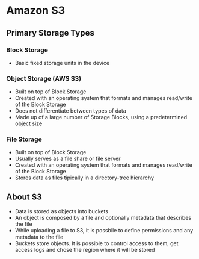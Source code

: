 # Amazon S3

## Primary Storage Types

### Block Storage

- Basic fixed storage units in the device

### Object Storage (AWS S3)

- Built on top of Block Storage
- Created with an operating system that formats and manages read/write of the Block Storage
- Does not differentiate between types of data
- Made up of a large number of Storage Blocks, using a predetermined object size

### File Storage

- Built on top of Block Storage
- Usually serves as a file share or file server
- Created with an operating system that formats and manages read/write of the Block Storage
- Stores data as files tipically in a directory-tree hierarchy

## About S3

- Data is stored as objects into buckets
- An object is composed by a file and optionally metadata that describes the file
- While uploading a file to S3, it is possbile to define permissions and any metadata to the file
- Buckets store objects. It is possible to control access to them, get access logs and chose the region where it will be stored
